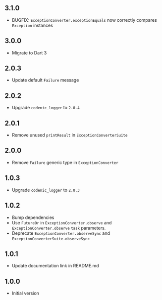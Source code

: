 ## 3.1.0
- BUGFIX: `ExceptionConverter.exceptionEquals` now correctly compares
`Exception` instances

## 3.0.0
- Migrate to Dart 3

## 2.0.3
- Update default `Failure` message

## 2.0.2
- Upgrade `codenic_logger` to `2.0.4`

## 2.0.1
- Remove unused `printResult` in `ExceptionConverterSuite`

## 2.0.0
- Remove `Failure` generic type in `ExceptionConverter`

## 1.0.3
- Upgrade `codenic_logger` to `2.0.3`

## 1.0.2
- Bump dependencies
- Use `FutureOr` in `ExceptionConverter.observe` and 
`ExceptionConverter.observe` `task` parameters.
- Deprecate `ExceptionConverter.observeSync` and 
`ExceptionConverterSuite.observeSync`

## 1.0.1
- Update documentation link in README.md

## 1.0.0
- Initial version